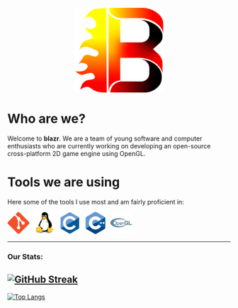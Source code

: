 <p align="center">
  <img src="https://github.com/BlazrDev/.github/blob/main/profile/blazr-logo-png.png" width="200" title="hover text">
<div id="intro">
  <h1>
    Who are we?
  </h1>
  <p>Welcome to <b>blazr</b>. We are a team of young software and computer enthusiasts who are currently working on developing an open-source cross-platform 2D game engine using OpenGL.</p>
</div>
<div id="tools">
  <h1>Tools we are using</h1>
  <p>Here some of the tools I use most and am fairly proficient in:</p>
  <img src="https://github.com/devicons/devicon/blob/master/icons/git/git-original.svg" title="git" alt="Git" width="50" height="50"/>&nbsp;
  <img src="https://github.com/devicons/devicon/blob/master/icons/linux/linux-original.svg" title="linux" alt="Linux" width="50" height="50"/>&nbsp;
  <img src="https://github.com/devicons/devicon/blob/master/icons/c/c-original.svg" title="c" alt="C" width="50" height="50"/>&nbsp;
  <img src="https://github.com/devicons/devicon/blob/master/icons/cplusplus/cplusplus-original.svg" title="cpp" alt="C++" width="50" height="50"/>&nbsp;
  <img src="https://github.com/devicons/devicon/blob/master/icons/opengl/opengl-original.svg" title="opengl" alt="OpenGL" width="50" height="50"/>&nbsp;
</div>

---

### Our Stats:
[![GitHub Streak](http://github-readme-streak-stats.herokuapp.com?user=Chameleeon&theme=dark&background=000000)](https://git.io/streak-stats)
---
[![Top Langs](https://github-readme-stats.vercel.app/api/top-langs/?username=Chameleeon&layout=compact&theme=vision-friendly-dark)](https://github.com/anuraghazra/github-readme-stats)

